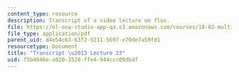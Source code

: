 ```yaml
---
content_type: resource
description: Transcript of a video lecture on flux.
file: https://ol-ocw-studio-app-qa.s3.amazonaws.com/courses/18-02-multivariable-calculus-fall-2007/f5b4846ea0203528ffe4944ccc09dbdf_18_022007L23.pdf
file_type: application/pdf
parent_uid: d4e54c63-63f2-9211-5697-e70de7a59fd1
resourcetype: Document
title: "Transcript \u2013 Lecture 23"
uid: f5b4846e-a020-3528-ffe4-944ccc09dbdf
---
```

